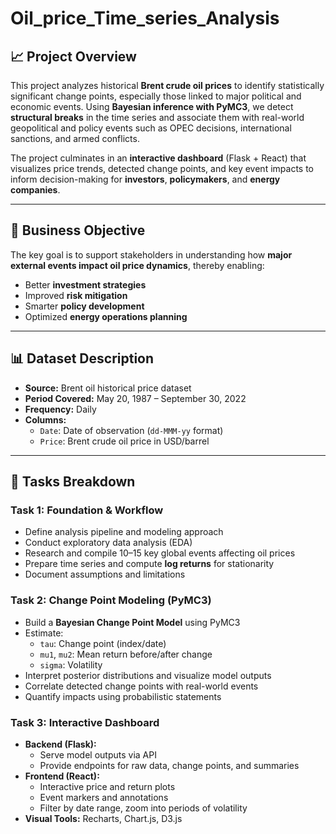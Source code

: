 # Oil_price_Time_series_Analysis
## 📈 Project Overview

This project analyzes historical **Brent crude oil prices** to identify statistically significant change points, especially those linked to major political and economic events. Using **Bayesian inference with PyMC3**, we detect **structural breaks** in the time series and associate them with real-world geopolitical and policy events such as OPEC decisions, international sanctions, and armed conflicts.

The project culminates in an **interactive dashboard** (Flask + React) that visualizes price trends, detected change points, and key event impacts to inform decision-making for **investors**, **policymakers**, and **energy companies**.

---

## 🎯 Business Objective

The key goal is to support stakeholders in understanding how **major external events impact oil price dynamics**, thereby enabling:

- Better **investment strategies**
- Improved **risk mitigation**
- Smarter **policy development**
- Optimized **energy operations planning**

---

## 📊 Dataset Description

- **Source:** Brent oil historical price dataset
- **Period Covered:** May 20, 1987 – September 30, 2022
- **Frequency:** Daily
- **Columns:**
  - `Date`: Date of observation (`dd-MMM-yy` format)
  - `Price`: Brent crude oil price in USD/barrel

---

## 🔧 Tasks Breakdown

### **Task 1: Foundation & Workflow**
- Define analysis pipeline and modeling approach
- Conduct exploratory data analysis (EDA)
- Research and compile 10–15 key global events affecting oil prices
- Prepare time series and compute **log returns** for stationarity
- Document assumptions and limitations

### **Task 2: Change Point Modeling (PyMC3)**
- Build a **Bayesian Change Point Model** using PyMC3
- Estimate:
  - `tau`: Change point (index/date)
  - `mu1`, `mu2`: Mean return before/after change
  - `sigma`: Volatility
- Interpret posterior distributions and visualize model outputs
- Correlate detected change points with real-world events
- Quantify impacts using probabilistic statements

### **Task 3: Interactive Dashboard**
- **Backend (Flask):**
  - Serve model outputs via API
  - Provide endpoints for raw data, change points, and summaries
- **Frontend (React):**
  - Interactive price and return plots
  - Event markers and annotations
  - Filter by date range, zoom into periods of volatility
- **Visual Tools:** Recharts, Chart.js, D3.js
